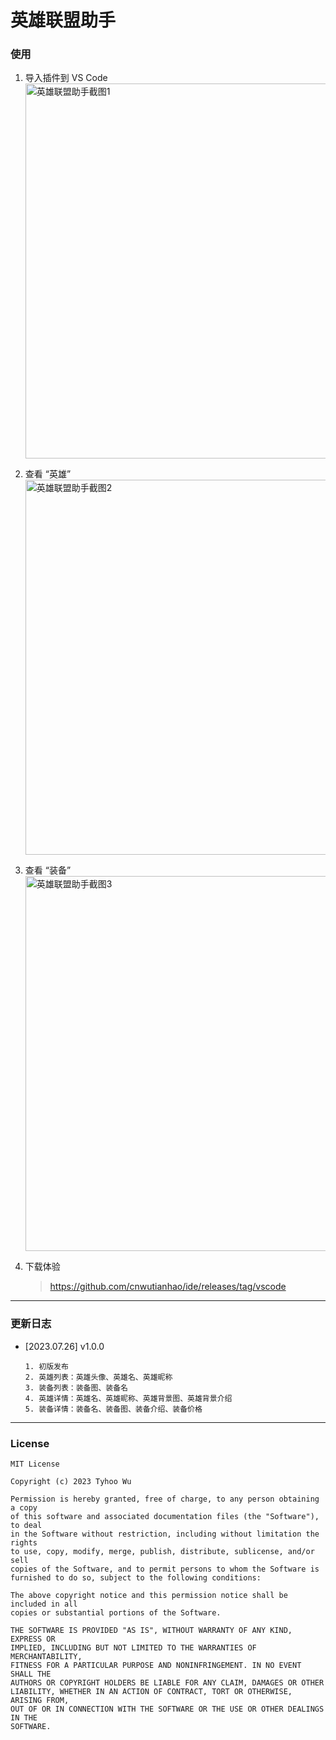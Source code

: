 # 英雄联盟助手

### 使用
1. 导入插件到 VS Code
   <br/><img src="https://github.com/cnwutianhao/ide/assets/13990136/4c8da4ff-a09b-41c5-9252-d08b471e935c" alt="英雄联盟助手截图1" width="600">

2. 查看 “英雄”
   <br/><img src="https://github.com/cnwutianhao/ide/assets/13990136/b5e2c14f-430c-4960-b621-62dee22af371" alt="英雄联盟助手截图2" width="600">

4. 查看 “装备”
   <br/><img src="https://github.com/cnwutianhao/ide/assets/13990136/5b43cb04-c5e3-4446-b6d9-abad7ad8c913" alt="英雄联盟助手截图3" width="600">

6. 下载体验
   > https://github.com/cnwutianhao/ide/releases/tag/vscode

---

### 更新日志

+ [2023.07.26] v1.0.0
  ```
  1. 初版发布
  2. 英雄列表：英雄头像、英雄名、英雄昵称
  3. 装备列表：装备图、装备名
  4. 英雄详情：英雄名、英雄昵称、英雄背景图、英雄背景介绍
  5. 装备详情：装备名、装备图、装备介绍、装备价格
  ```

---

### License

```
MIT License

Copyright (c) 2023 Tyhoo Wu

Permission is hereby granted, free of charge, to any person obtaining a copy
of this software and associated documentation files (the "Software"), to deal
in the Software without restriction, including without limitation the rights
to use, copy, modify, merge, publish, distribute, sublicense, and/or sell
copies of the Software, and to permit persons to whom the Software is
furnished to do so, subject to the following conditions:

The above copyright notice and this permission notice shall be included in all
copies or substantial portions of the Software.

THE SOFTWARE IS PROVIDED "AS IS", WITHOUT WARRANTY OF ANY KIND, EXPRESS OR
IMPLIED, INCLUDING BUT NOT LIMITED TO THE WARRANTIES OF MERCHANTABILITY,
FITNESS FOR A PARTICULAR PURPOSE AND NONINFRINGEMENT. IN NO EVENT SHALL THE
AUTHORS OR COPYRIGHT HOLDERS BE LIABLE FOR ANY CLAIM, DAMAGES OR OTHER
LIABILITY, WHETHER IN AN ACTION OF CONTRACT, TORT OR OTHERWISE, ARISING FROM,
OUT OF OR IN CONNECTION WITH THE SOFTWARE OR THE USE OR OTHER DEALINGS IN THE
SOFTWARE.
```
